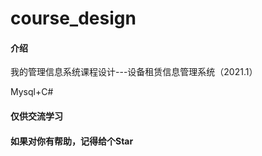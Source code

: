 # course_design

#### 介绍
我的管理信息系统课程设计---设备租赁信息管理系统（2021.1）

Mysql+C#

#### 仅供交流学习
#### 如果对你有帮助，记得给个Star
